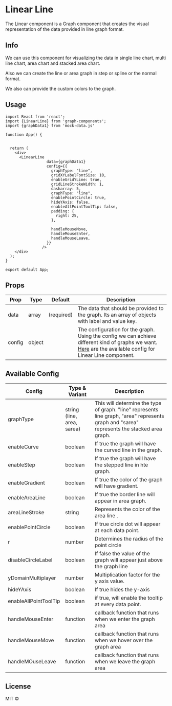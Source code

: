 # Linear Line

The Linear component is a Graph component that creates the visual representation of the data provided in line graph format.

## Info

We can use this component for visualizing the data in single line chart, multi line chart, area chart and stacked area chart.

Also we can create the line or area graph in step or spline or the normal format.

We also can provide the custom colors to the graph.

## Usage

```
import React from 'react';
import {LinearLine} from 'graph-components';
import {graphData1} from 'mock-data.js'

function App() {


  return (
    <div>
      <LinearLine
                  data={graphData1}
                  config={{
                    graphType: "line",
                    gridXYLabelFontSize: 10,
                    enableGridYLine: true,
                    gridLineStrokeWidth: 1,
                    dasharray: 5,
                    graphType: "line",
                    enablePointCircle: true,
                    hideYAxis: false,
                    enableAllPointToolTip: false,
                    padding: {
                      right: 25,
                    },

                    handleMouseMove,
                    handleMouseEnter,
                    handleMouseLeave,
                  }}
                />
    </div>
  );
}

export default App;

```

## Props

| Prop   | Type   | Default    | Description                                                                                                                                                                      |
| ------ | ------ | ---------- | -------------------------------------------------------------------------------------------------------------------------------------------------------------------------------- |
| data   | array  | (required) | The data that should be provided to the graph. Its an array of objects with label and value key.                                                                                 |
| config | object |            | The configuration for the graph. Using the config we can achieve different kind of graphs we want. [Here](#available-config) are the available config for Linear Line component. |

## Available Config

| Config                | Type & Variant             | Description                                                                                                                                 |
| --------------------- | -------------------------- | ------------------------------------------------------------------------------------------------------------------------------------------- |
| graphType             | string (line, area, sarea) | This will determine the type of graph. "line" represents line graph, "area" represents graph and "sarea" represents the stacked area graph. |
| enableCurve           | boolean                    | If true the graph will have the curved line in the graph.                                                                                   |
| enableStep            | boolean                    | If true the graph will have the stepped line in hte graph.                                                                                  |
| enableGradient        | boolean                    | If true the color of the graph will have gradient.                                                                                          |
| enableAreaLine        | boolean                    | If true the border line will appear in area graph.                                                                                          |
| areaLineStroke        | string                     | Represents the color of the area line .                                                                                                     |
| enablePointCircle     | boolean                    | If true circle dot will appear at each data point.                                                                                          |
| r                     | number                     | Determines the radius of the point circle                                                                                                   |
| disableCircleLabel    | boolean                    | If false the value of the graph will appear just above the graph line                                                                       |
| yDomainMultiplayer    | number                     | Multiplication factor for the y axis value.                                                                                                 |
| hideYAxis             | boolean                    | If true hides the y-axis                                                                                                                    |
| enableAllPointToolTip | boolean                    | if true, will enable the tooltip at every data point.                                                                                       |
| handleMouseEnter      | function                   | callback function that runs when we enter the graph area                                                                                    |
| handleMouseMove       | function                   | callback function that runs when we hover over the graph area                                                                               |
| handleMOuseLeave      | function                   | callback function that runs when we leave the graph area                                                                                    |

## License

MIT © [](https://github.com/)
